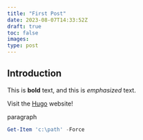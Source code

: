 ```yaml
---
title: "First Post"
date: 2023-08-07T14:33:52Z
draft: true
toc: false
images:
type: post
---
```


## Introduction

This is **bold** text, and this is *emphasized* text.

Visit the [Hugo](https://gohugo.io) website!

paragraph

```powershell
Get-Item 'c:\path' -Force
```